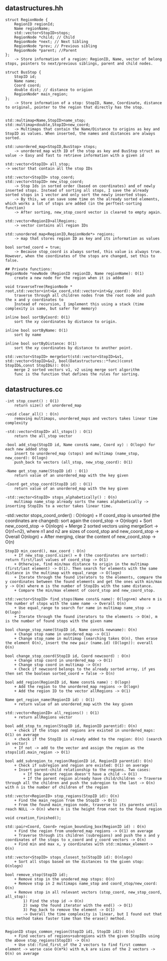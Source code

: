 ## datastructures.hh
    struct RegionNode {
        RegionID regionId;
        Name regionName;
        std::vector<StopID>stops;
        RegionNode *child; // Child 
        RegionNode *next; // Next Sibling
        RegionNode *prev; // Previous sibling
        RegionNode *parent; //Parent
    };
        -> Store information of a region: RegionID, Name, vector of belong stops, pointers to next/previous siblings, parent and child nodes.
    
    struct BusStop {
        StopID id;
        Name name;
        Coord coord;
        double dist; // distance to origion
        RegionNode* main_region;
    };
        -> Store information of a stop: StopID, Name, Coordinate, distance to original, pointer to the region that directly has the stop.


    std::multimap<Name,StopID>name_stop;
    std::multimap<double,StopID>new_coord;
        -> Multimaps that contain the Name/Distance to origins as key and StopID as values. When inserted, the names and distances are always sorted.
    
    std::unordered_map<StopID,BusStop> stops;
        -> unordered_map with ID of the stop as key and BusStop struct as value -> Easy and fast to retrieve information with a given id

    std::vector<StopID> all_stop;
    -> vector that contain all the stop IDs
    
    std::vector<StopID> stop_coord;
    std::vector<StopID> new_stop_coord;
        -> Stop Ids in sorted order (based on coordinates) and of newly inserted stops. Instead of sorting all stops, I save the already sorted stops in 1 vector and only sort the newly inserted stops.
        -> By this, we can save some time on the already sorted elements, which works a lot of stops are added (in the perftest-sorting function)
        -> After sorting, new_stop_coord vector is cleared to empty again.
    
    std::vector<RegionID>allRegions;
        -> vector contains all region IDs
    
    std::unordered_map<RegionID,RegionNode*> regions;
        -> map that stores region ID as key and its information as values
    
    bool sorted_coord = true;
        -> Because stop_coord is always sorted, this value is always true. However, when the coordinates of the stops are changed, set this to false.
    
    ## Private functions:
    RegionNode *newNode (RegionID regionID, Name regionName): O(1)
        create a new node for the region when it is added
        
    void traverseTree(RegionNode * root,std::vector<int>&x_coord,std::vector<int>&y_coord): O(n)
        traverse through all children nodes from the root node and push the x and y coordinates to
        Instead of recursion, I implement this using a stack (time complexity is same, but safer for memory)
        
    inline bool sortByCoord: O(1)
        sort the xy coordinates by distance to origin.
        
    inline bool sortByName: O(1)
        sort by name
    
    inline bool sortByDistance: O(1)
        sort the xy coordinates by distance to another point.
        
    std::vector<StopID> mergeSort(std::vector<StopID>&v1, std::vector<StopID>&v2, bool(Datastructures::*func)(const StopID&,const StopID&)): O(n)
        merge 2 sorted vectors v1, v2 using merge sort algorithm
        func is the function that defines the rules for sorting.
        
## datastructures.cc
    -int stop_count() : O(1)
        return size() of unordered_map
    
    -void clear_all() : O(n)
        removing multimaps, unordered_maps and vectors takes linear time complexity 
    
    -std::vector<StopID> all_stops() : O(1)
        return the all_stop vector
    
    -bool add_stop(StopID id, Name const& name, Coord xy) : O(logn) for each new added stop
        insert to unordered_map (stops) and multimap (name_stop, new_coord): O(logn)
        push_back to vectors (all_stop, new_stop_coord): O(1)
    
    -Name get_stop_name(StopID id) : O(1)
        return value of an unordered_map with the key given
    
    -Coord get_stop_coord(StopID id) : O(1)
        return value of an unordered_map with the key given
            
    -std::vector<StopID> stops_alphabetically() : O(n)
        multimap name_stop already sorts the names alphabetically -> inserting StopIDs to a vector takes linear time.        
    
-std::vector<StopID> stops_coord_order() : O(nlogn)
        + If coord_stop is unsorted (the coordinates are changed): sort again the coord_stop -> O(nlogn)
        + Sort new_coord_stop -> O(nlogn)
        + Merge 2 sorted vectors using mergeSort -> O(n1+n2), where n1 and n2 are sizes of coord_stop and new_coord_stop
        -> Overall O(nlogn)
        + After merging, clear the content of new_coord_stop -> O(n)
        
    StopID min_coord(), max_coord : O(n)
        + If new_stop_coord.size() = 0 (the coordinates are sorted): return first/last values of coord_stop -> O(1) 
        + Otherwise, find min/max distance to origin in the multimap (first/last element) -> O(1). Then search for elements with the same distance in the multimap with equal_range -> O(logn)
        + Iterate through the found iterators to the elements, compare the y coordinates between the found elements and get the ones with min/max y -> O(m) where m is the number of StopIDs with the same distance.
        + Compare the min/max element of coord_stop and new_coord_stop.
        
    std::vector<StopID> find_stops(Name const& name): O(logn+m) where m is the number of stops with the same name -> Overall O(n)
        + Use equal_range to search for name in multimap name_stop -> O(logn)
        + Iterate through the found iterators to the elements -> O(m), m is the number of found stops with the given name
    
    bool change_stop_name(StopID id, Name const& newname): O(n)
        + Change stop name in unordered_map -> O(1)
        + Change stop_name in multimap (searching takes O(n), then erase the element O(n), insert the new pair (name.id) (O(logn)): overall O(n)
        
    bool change_stop_coord(StopID id, Coord newcoord) : O(n)
        + Change stop coord in unordered_map -> O(1)
        + Change stop coord in multimap -> O(n)
        + Check if newcoord belongs to the already sorted array, if yes then set the boolean sorted_coord = false -> O(n)
        
    bool add_region(RegionID id, Name const& name) : O(logn)
        + Add the region to the unordered_map regions -> O(logn)
        + Add the region ID to the vector allRegions -> O(1)
        
    Name get_region_name(RegionID id) : O(1)
        + return value of an unordered_map with the key given
    
    std::vector<RegionID> all_regions() : O(1)
        + return allRegions vector
        
    bool add_stop_to_region(StopID id, RegionID parentid): O(n)
        + check if the stops and regions are existed in unordered_maps: O(1) on average
        + check if the StopID is already added to the region: O(n) (search in vector)
        + If not -> add to the vector and assign the region as the stops[id].main_region -> O(1)
        
    bool add_subregion_to_region(RegionID id, RegionID parentid): O(n)
        + Check if subregion and region are existed: O(1) on average
        + Insert parent-child relationship to the regions. Two cases:
            + If the parent region doesn't have a child -> O(1)
            + If the parent region already have child/children -> Traverse through all the children and push the subregion to the last -> O(n) with n is the number of children of the region
            
    std::vector<RegionID> stop_regions(StopID id): O(n)
        + Find the main_region from the StopID -> O(1)
        + From the found main_region node, traverse to its parents until reach NULL -> O(n) where n is the height from root to the found region
    
    void creation_finished();
    
    std::pair<Coord, Coord> region_bounding_box(RegionID id) : O(n)
        + Find the region from unodered_map regions -> O(1) on average
        + Traverse through its children (subregions) and push the x and y coordinates of the stops to x_coord and y_coord vectors -> O(n)
        + Find min and max x, y coordinates with std::minmax_element-> O(n)

    std::vector<StopID> stops_closest_to(StopID id): O(nlogn)
        + Sort all stops based on the distances to the given stop: O(nlogn)
        
    bool remove_stop(StopID id);
        + Remove stop in the unodered_map stops: O(n)
        + Remove stop in 2 multimaps name_stop and coord_stop/new_coord: O(n)
        + Remove stop in all relevant vectors (stop_coord, new_stop_coord, all_stop): 
            1) Find the stop id -> O(n)
            2) swap the found iterator with the end() -> O(1)
            3) Pop_back to remove the element -> O(1)
            -> Overall the time complexity is linear, but I found out that this method takes faster time than the erase() method.
            
        
    RegionID stops_common_region(StopID id1, StopID id2): O(n)
        + Find vectors of regions+subregions with the given StopIDs using the above stop_regions(StopID) -> O(n)
        + Use std::find_first_of the 2 vectors to find first common element -> worse case O(m*k) with m,k are sizes of the 2 vectors -> O(n) on average